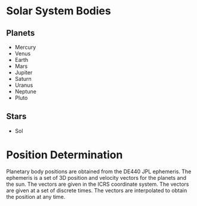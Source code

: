 # Solar System Bodies

## Planets
* Mercury
* Venus
* Earth
* Mars
* Jupiter   
* Saturn
* Uranus
* Neptune
* Pluto


## Stars
* Sol

# Position Determination
Planetary body positions are obtained from the DE440 JPL ephemeris. The ephemeris is a set of 3D position and velocity vectors for the planets and the sun. The vectors are given in the ICRS coordinate system. The vectors are given at a set of discrete times. The vectors are interpolated to obtain the position at any time.